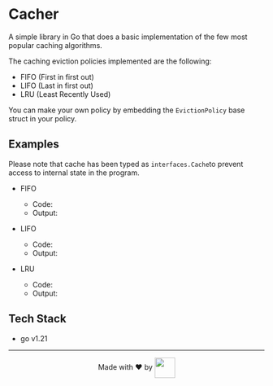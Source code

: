 # Cacher
A simple library in Go that does a basic implementation of the few most popular caching algorithms.

The caching eviction policies implemented are the following:
- FIFO (First in first out)
- LIFO (Last in first out)
- LRU (Least Recently Used)

You can make your own policy by embedding the `EvictionPolicy` base struct in your policy.

## Examples
Please note that cache has been typed as `interfaces.Cache`to prevent access to internal state in the program.

- FIFO
    - Code: 
    - Output:

- LIFO
    - Code: 
    - Output:

- LRU
    - Code:
    - Output:

## Tech Stack
- go v1.21

<div align=center>
    <hr>
    <p>Made with ❤️ by 
        <a href="https://justary27.web.app">
            <img src="https://user-images.githubusercontent.com/76696648/176264414-6b9a9549-cb25-41f3-9e00-d857bd8bd7cf.svg" align=center height=40>
        </a>
    </p>
</div>
